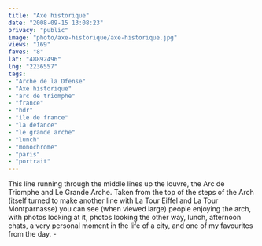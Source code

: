 ```yaml
---
title: "Axe historique"
date: "2008-09-15 13:08:23"
privacy: "public"
image: "photo/axe-historique/axe-historique.jpg"
views: "169"
faves: "8"
lat: "48892496"
lng: "2236557"
tags:
- "Arche de la Dfense"
- "Axe historique"
- "arc de triomphe"
- "france"
- "hdr"
- "ile de france"
- "la defance"
- "le grande arche"
- "lunch"
- "monochrome"
- "paris"
- "portrait"
---
```

This line running through the middle lines up the louvre, the Arc de Triomphe and Le Grande Arche. Taken from the top of the steps of the Arch (itself turned to make another line with La Tour Eiffel and La Tour Montparnasse) you can see (when viewed large) people enjoying the arch, with photos looking at it, photos looking the other way, lunch, afternoon chats, a very personal moment in the life of a city, and one of my favourites from the day. - <a href="/photos/2008/09/15/axe-historique"></a>
